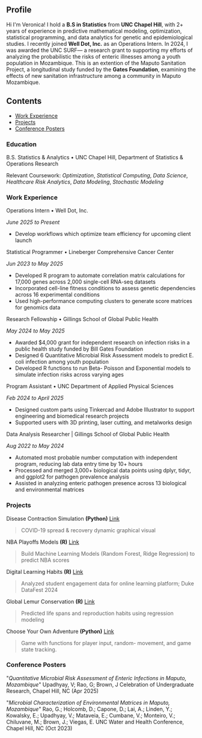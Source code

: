## Profile
Hi I'm Veronica! I hold a **B.S in Statistics** from **UNC Chapel Hill**, with 2+ years of experience in predictive mathematical modeling, optimization, statistical programming, and data analytics for genetic and epidemiological studies. I recently joined **Well Dot, Inc.** as an Operations Intern. In 2024, I was awarded the UNC SURF— a research grant to supporting my efforts of analyzing the probabilistic the risks of enteric illnesses among a youth population in Mozambique. This is an extention of the Maputo Sanitation Project, a longitudinal study funded by the **Gates Foundation**, examining the effects of new sanitation infrastructure among a community in Maputo Mozambique. 

## Contents 
- [Work Experience](#work-experience)  
- [Projects](#projects)
- [Conference Posters](#conference-posters)

### Education
B.S. Statistics & Analytics • UNC Chapel Hill, Department of Statistics & Operations Research

Relevant Coursework: *Optimization*, *Statistical Computing*, *Data Science*, *Healthcare Risk Analytics*, *Data Modeling*, *Stochastic Modeling*

### Work Experience
Operations Intern • Well Dot, Inc.

*June 2025 to Present*
- Develop workflows which optimize team efficiency for upcoming client launch

Statistical Programmer • Lineberger Comprehensive Cancer Center

*Jun 2023 to May 2025*
- Developed R program to automate correlation matrix calculations for 17,000 genes across 2,000 single-cell RNA-seq datasets
- Incorporated cell-line fitness conditions to assess genetic dependencies across 16 experimental conditions
- Used high-performance computing clusters to generate score matrices for genomics data

Research Fellowship • Gillings School of Global Public Health 

*May 2024 to May 2025*
- Awarded $4,000 grant for independent research on infection risks in a public health study funded by Bill Gates Foundation
- Designed 6 Quantitative Microbial Risk Assessment models to predict E. coli infection among youth population
- Developed R functions to run Beta- Poisson and Exponential models to simulate infection risks across varying ages

Program Assistant • UNC Department of Applied Physical Sciences 

*Feb 2024 to April 2025*
- Designed custom parts using Tinkercad and Adobe Illustrator to support engineering and biomedical research projects
- Supported users with 3D printing, laser cutting, and metalworks design

Data Analysis Researcher | Gillings School of Global Public Health

*Aug 2022 to May 2024*
- Automated most probable number computation with independent program, reducing lab data entry time by 10+ hours
- Processed and merged 3,000+ biological data points using dplyr, tidyr, and ggplot2 for pathogen prevalence analysis
- Assisted in analyzing enteric pathogen presence across 13 biological and environmental matrices

### Projects
Disease Contraction Simulation **(Python)** [Link](https://github.com/VeroUpad/COMP110_Python/tree/main/ex09)
> COVID-19 spread & recovery dynamic graphical visual 

NBA Playoffs Models **(R)** [Link](https://github.com/VeroUpad/NBA-Playoffs-Predictive-Modeling)
> Build Machine Learning Models (Random Forest, Ridge Regression) to predict NBA scores

Digital Learning Habits **(R)** [Link](https://github.com/VeroUpad/Duke-Datafest-Digital-Learning)
> Analyzed student engagement data for online learning platform; Duke DataFest 2024

Global Lemur Conservation **(R)** [Link](https://github.com/VeroUpad/DLC-Lemur-Population-Project/tree/main)
> Predicted life spans and reproduction habits using regression modeling   

Choose Your Own Adventure **(Python)** [Link](https://github.com/VeroUpad/2022-Python-Projects/blob/main/cyoa.py)
> Game with functions for player input, random- movement, and game state tracking.

### Conference Posters
"_Quantitative Microbial Risk Assessment of Enteric Infections in Maputo, Mozambique_" Upadhyay, V; Rao, G; Brown, J
Celebration of Undergraduate Research, Chapel Hill, NC (Apr 2025)

"_Microbial Characterization of Environmental Matrices in Maputo, Mozambique_" Rao, G.; Holcomb, D.; Capone, D.; Lai, A.; Linden, Y.; Kowalsky, E.; Upadhyay, V.; Mataveia, E.; Cumbane, V.; Monteiro, V.; Chiluvane, M.; Brown, J.; Viegas, E.
UNC Water and Health Conference, Chapel Hill, NC (Oct 2023)
